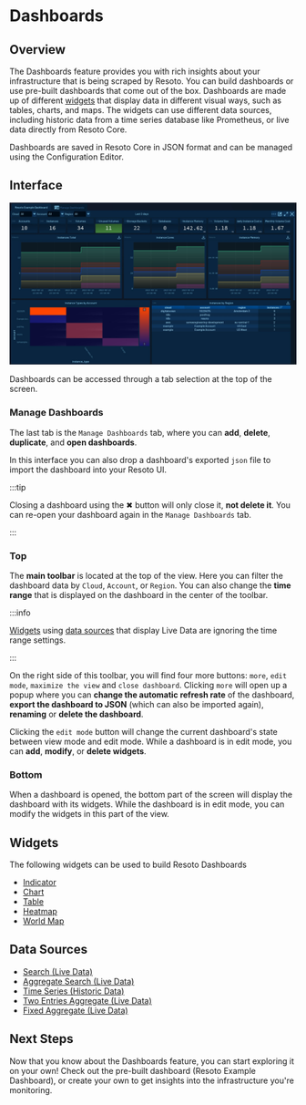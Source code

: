 # Dashboards

## Overview

The Dashboards feature provides you with rich insights about your infrastructure that is being scraped by Resoto. You can build dashboards or use pre-built dashboards that come out of the box. Dashboards are made up of different [widgets](./widgets/index.md) that display data in different visual ways, such as tables, charts, and maps. The widgets can use different data sources, including historic data from a time series database like Prometheus, or live data directly from Resoto Core.

Dashboards are saved in Resoto Core in JSON format and can be managed using the Configuration Editor.

## Interface

![Resoto UI Dashboards](../img/resoto-ui-dashboards.jpg)

Dashboards can be accessed through a tab selection at the top of the screen.

### Manage Dashboards

The last tab is the `Manage Dashboards` tab, where you can **add**, **delete**, **duplicate**, and **open dashboards**.

In this interface you can also drop a dashboard's exported `json` file to import the dashboard into your Resoto UI.

:::tip

Closing a dashboard using the ✖ button will only close it, **not delete it**. You can re-open your dashboard again in the `Manage Dashboards` tab.

:::

### Top

The **main toolbar** is located at the top of the view. Here you can filter the dashboard data by `Cloud`, `Account`, or `Region`. You can also change the **time range** that is displayed on the dashboard in the center of the toolbar.

:::info

[Widgets](./widgets/index.md) using [data sources](./data-sources/index.md) that display Live Data are ignoring the time range settings.

:::

On the right side of this toolbar, you will find four more buttons: `more`, `edit mode`, `maximize the view` and `close dashboard`. Clicking `more` will open up a popup where you can **change the automatic refresh rate** of the dashboard, **export the dashboard to JSON** (which can also be imported again), **renaming** or **delete the dashboard**.

Clicking the `edit mode` button will change the current dashboard's state between view mode and edit mode. While a dashboard is in edit mode, you can **add**, **modify**, or **delete widgets**.

### Bottom

When a dashboard is opened, the bottom part of the screen will display the dashboard with its widgets. While the dashboard is in edit mode, you can modify the widgets in this part of the view.

## Widgets

The following widgets can be used to build Resoto Dashboards

- [Indicator](./widgets/index.md#indicator)
- [Chart](./widgets/index.md#chart)
- [Table](./widgets/index.md#table)
- [Heatmap](./widgets/index.md#heatmap)
- [World Map](./widgets/index.md#world-map)

## Data Sources

- [Search (Live Data)](./data-sources/index.md#search-live-data)
- [Aggregate Search (Live Data)](./data-sources/index.md#aggregate-search-live-data)
- [Time Series (Historic Data)](./data-sources/index.md#time-series-historic-data)
- [Two Entries Aggregate (Live Data)](./data-sources/index.md#two-entries-aggregate-live-data)
- [Fixed Aggregate (Live Data)](./data-sources/index.md#fixed-aggregate-live-data)

## Next Steps

Now that you know about the Dashboards feature, you can start exploring it on your own! Check out the pre-built dashboard (Resoto Example Dashboard), or create your own to get insights into the infrastructure you're monitoring.
